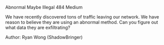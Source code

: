  
 Abnormal Maybe Illegal
484
Medium

We have recently discovered tons of traffic leaving our network. We have reason to believe they are using an abnormal method. Can you figure out what data they are exfiltrating?

Author: Ryan Wong (ShadowBringer)
